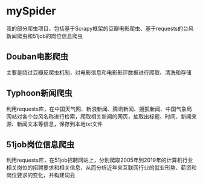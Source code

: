 # mySpider
我的部分爬虫项目，包括基于Scrapy框架的豆瓣电影爬虫、基于requests的台风新闻爬虫和51job的岗位信息爬虫
## Douban电影爬虫
主要是绕过豆瓣反爬虫机制，对电影信息和电影影评数据进行爬取、清洗和存储
## Typhoon新闻爬虫
利用requests库，在中国天气网、新浪新闻、腾讯新闻、搜狐新闻、中国气象局网站对各个台风名称进行检索，爬取相关新闻的网页，抽取出标题、时间、新闻来源、新闻文本等信息，保存到本地txt文件
## 51job岗位信息爬虫
利用requests库，在51job招聘网站上，分别爬取2005年到2019年的计算机行业相关岗位的招聘要求和相关信息，从而分析近年来互联网行业的就业形势、薪资和岗位要求的变化，并构建词云
